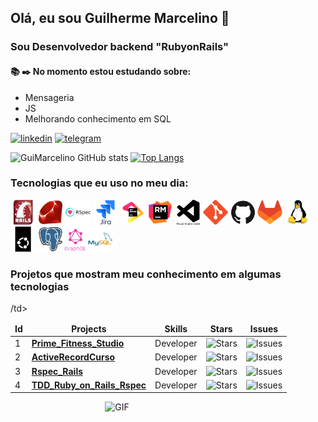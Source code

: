 ## Olá, eu sou Guilherme Marcelino 👋
### Sou Desenvolvedor backend "RubyonRails"

#### :books: :black_nib: No momento estou estudando sobre:
- Mensageria
- JS
- Melhorando conhecimento em SQL

[![linkedin](https://img.shields.io/badge/LinkedIn-0077B5?style=for-the-badge&logo=linkedin&logoColor=white)](https://www.linkedin.com/in/guilherme-dev-backend/)
[![telegram](https://img.shields.io/badge/Telegram-2CA5E0?style=for-the-badge&logo=telegram&logoColor=white)](https://t.me/GuiMarcelino91)

![GuiMarcelino GitHub stats](https://github-readme-stats.vercel.app/api?username=GuiMarcelino&show_icons=true&theme=dracula)
[![Top Langs](https://github-readme-stats.vercel.app/api/top-langs/?username=GuiMarcelino&hide_progress=false)](https://github.com/anuraghazra/github-readme-stats)

<h3 align="left">Tecnologias que eu uso no meu dia:</h3>
    <p align="left">
        <a href="https://stackshare.io/rails" target="_blank"><img src="https://github.com/devicons/devicon/raw/master/icons/rails/rails-original-wordmark.svg" alt="rails" width="40" height="40" /></a>
        <a href="https://stackshare.io/ruby" target="_blank"><img src="https://github.com/devicons/devicon/raw/master/icons/ruby/ruby-original.svg" alt="ruby" width="40" height="40" /></a>
	 <a href="https://stackshare.io/rspec" target="_blank"><img src="https://github.com/devicons/devicon/blob/master/icons/rspec/rspec-original-wordmark.svg" alt="rspec" width="40" height="40" /></a>
	      <a href="https://stackshare.io/jira" target="_blank"><img src="https://github.com/devicons/devicon/blob/master/icons/jira/jira-original-wordmark.svg" alt="jira" width="40" height="40" /></a>
	<a href="https://stackshare.io/jetbrains" target="_blank"><img src="https://github.com/devicons/devicon/blob/master/icons/jetbrains/jetbrains-original.svg" alt="jetbrains" width="40" height="40" /></a>
        <a href="https://stackshare.io/rubymine" target="_blank"><img src="https://github.com/devicons/devicon/raw/master/icons/rubymine/rubymine-original.svg" alt="rubymine" width="40" height="40" /></a>
	<a href="https://stackshare.io/vscode" target="_blank"><img src="https://github.com/devicons/devicon/blob/master/icons/vscode/vscode-plain-wordmark.svg" alt="vscode" width="40" height="40" /></a>
        <a href="https://stackshare.io/git" target="_blank"><img src="https://github.com/devicons/devicon/raw/master/icons/git/git-original.svg" alt="git" width="40" height="40" /></a>
	<a href="https://stackshare.io/github" target="_blank"><img src="https://github.com/devicons/devicon/raw/master/icons/github/github-original.svg" alt="github" width="40" height="40" /></a>
        <a href="https://about.gitlab.com/" target="_blank"><img src="https://github.com/devicons/devicon/blob/master/icons/gitlab/gitlab-original.svg" alt="gitlab" width="40" height="40" /></a>
        <a href="https://stackshare.io/linux" target="_blank"><img src="https://github.com/devicons/devicon/raw/master/icons/linux/linux-original.svg" alt="linux" width="40" height="40" /></a>
        <a href="https://stackshare.io/ubuntu" target="_blank"><img src="https://github.com/devicons/devicon/raw/master/icons/ubuntu/ubuntu-plain.svg" alt="java" width="40" height="40" /></a>
        <a href="https://stackshare.io/postgresql" target="_blank"><img src="https://github.com/devicons/devicon/raw/master/icons/postgresql/postgresql-original.svg" alt="postgresql" width="40"
	<a href="https://graphql.org/" target="_blank"><img src="https://github.com/devicons/devicon/blob/master/icons/graphql/graphql-plain-wordmark.svg" alt="GraphQL" width="40" height="40"
	<a href="https://stackshare.io/mysql" target="_blank"><img src="https://github.com/devicons/devicon/blob/master/icons/mysql/mysql-original-wordmark.svg" alt="mysql" width="40"/></a>
	
	
<h3>Projetos que mostram meu conhecimento em algumas tecnologias</h3>
<table>
    <thead align="center">
        <tr border: none;>
            <td><b>Id</b></td>
	    <td><b>Projects</b></td>
	    <td><b>Skills</b></td>
	    <td><b>Stars</b></td>        
            <td><b>Issues</b></td>
        </tr>
    </thead>
    <tbody>
	    <tr>
		<td>1</td>
            	<td><a href="https://github.com/GuiMarcelino/Prime_Fitness_Studio"><b>Prime_Fitness_Studio</b></a></td>
		<td>Developer</td>
            	<td><img alt="Stars" src="https://img.shields.io/github/stars/GuiMarcelino/Prime_Fitness_Studio?style=flat-square&labelColor=343b41" />                   </td>
            	<td><img alt="Issues" src="https://img.shields.io/github/issues/GuiMarcelino/Prime_Fitness_Studio?style=flat-square&labelColor=343b41" /> 
        </tr>
		<td>2</td>
		<td><a href=https://github.com/GuiMarcelino/ActiveRecordCurso"><b>ActiveRecordCurso</b></a></td>
	 	<td>Developer</td>
	    	<td><img alt="Stars" src="https://img.shields.io/github/stars/GuiMarcelino/ActiveRecordCurso?style=flat-square&labelColor=343b41" /></td>
            	<td><img alt="Issues" src="https://img.shields.io/github/issues/GuiMarcelino/ActiveRecordCurso?style=flat-square&labelColor=343b41" /></td>
        </tr>
        <tr>
		<td>3</td>
            	<td><a href="https://github.com/GuiMarcelino/Rspec_Rails"><b>Rspec_Rails</b></a></td>
		<td>Developer</td>
            	<td><img alt="Stars" src="https://img.shields.io/github/stars/GuiMarcelino/Rspec_Rails?style=flat-square&labelColor=343b41" /></td>
            	<td><img alt="Issues" src="https://img.shields.io/github/issues/GuiMarcelino/Rspec_Rails?style=flat-square&labelColor=343b41" /></td>
        </tr>
	 <tr>
		<td>4</td>
            	<td><a href="https://github.com/GuiMarcelino/TDD_Ruby_on_Rails_Rspec"><b>TDD_Ruby_on_Rails_Rspec</b></a></td>
		<td>Developer</td>
            	<td><img alt="Stars" src="https://img.shields.io/github/stars/GuiMarcelino/onebitcode?style=flat-square&labelColor=343b41" /></td>
            	<td><img alt="Issues" src="https://img.shields.io/github/issues/GuiMarcelino/onebitcode?style=flat-square&labelColor=343b41" /></td>
            	</td>
        </tr>
	   /td>   	
        </tr>		
    </tbody>
</table>

 <img align="right" alt="GIF" src="https://github.com/marcodotcastro/marcodotcastro/blob/master/code.gif?raw=true" width="70%" height="400px" />
